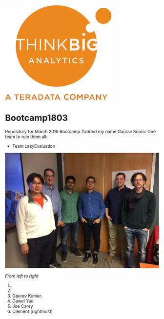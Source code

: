 ![](img/NewLogo.png)
# Bootcamp1803
Repository for March 2018 Bootcamp
#added my name Gaurav Kumar
One team to rule them all:  

*  Team LazyEvaluation


![](img/LazyEvaluation.jpg)

_From left to right_

1. 
2. 
3. Gaurav Kumar.
4. Dawei Yao
5. Joe Carey
6. Clement (rightmost)

